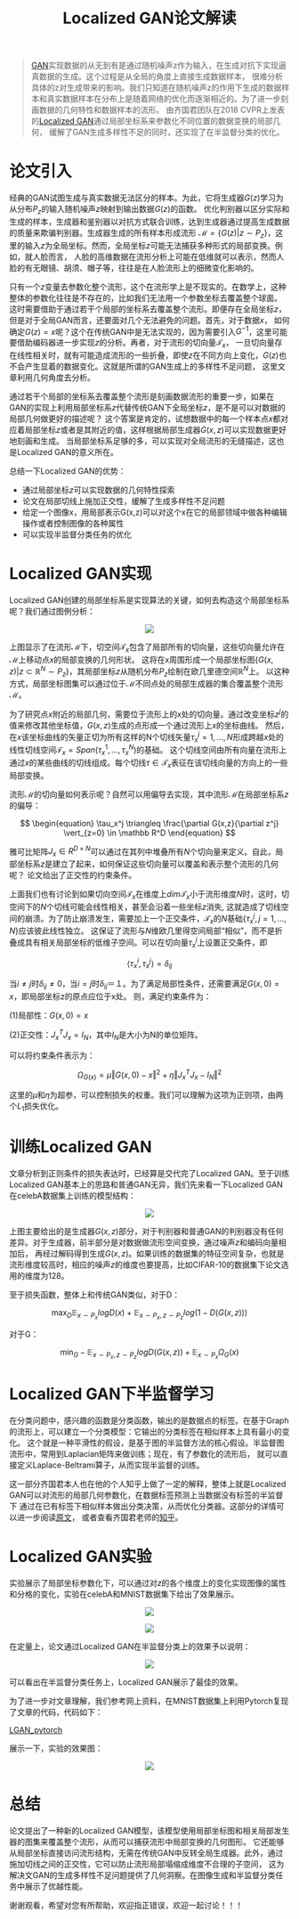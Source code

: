 ﻿---
layout: post
title: Localized GAN论文解读
category: 技术
tags: [GAN]
description: 
---

> [GAN](https://arxiv.org/abs/1406.2661)实现数据的从无到有是通过随机噪声z作为输入，在生成对抗下实现逼真数据的生成。这个过程是从全局的角度上直接生成数据样本，
很难分析具体的z对生成带来的影响。我们只知道在随机噪声z的作用下生成的数据样本和真实数据样本在分布上是随着网络的优化而逐渐相近的。为了进一步刻画数据的几何特性和数据样本的流形。
由齐国君团队在2018 CVPR上发表的[Localized GAN](https://arxiv.org/abs/1711.06020)通过局部坐标系来参数化不同位置的数据变换的局部几何，
缓解了GAN生成多样性不足的同时，还实现了在半监督分类的优化。

# 论文引入

经典的GAN试图生成与真实数据无法区分的样本。为此，它将生成器$G(z)$学习为从分布$P_z$的输入随机噪声$z$映射到输出数据$G(z)$的函数。
优化判别器以区分实际和生成的样本，生成器和鉴别器以对抗方式联合训练，达到生成器通过提高生成数据的质量来欺骗判别器。生成器生成的所有样本形成流形
$\mathcal M = \{ G(z) \vert z \sim P_z \}$，这里的输入$z$为全局坐标。然而，全局坐标$z$可能无法捕获多种形式的局部变换。例如，就人脸而言，
人脸的高维数据在流形分析上可能在低维就可以表示，然而人脸的有无眼镜、胡须、帽子等，往往是在人脸流形上的细微变化影响的。

只有一个$z$变量去参数化整个流形，这个在流形学上是不现实的。在数学上，这种整体的参数化往往是不存在的，比如我们无法用一个参数坐标去覆盖整个球面。
这时需要借助于通过若干个局部的坐标系去覆盖整个流形。即便存在全局坐标$z$，但是对于全局GAN而言，还要面对几个无法避免的问题。首先，对于数据$x$，
如何确定$G(z) = x$呢？这个在传统GAN中是无法实现的，因为需要引入$G^{-1}$，这里可能要借助编码器进一步实现$z$的分析。再者，对于流形的切向量$\mathcal T_x$，
一旦切向量存在线性相关时，就有可能造成流形的一些折叠，即使$z$在不同方向上变化，$G(z)$也不会产生显着的数据变化。这就是所谓的GAN生成上的多样性不足问题，
这里文章利用几何角度去分析。

通过若干个局部的坐标系去覆盖整个流形是刻画数据流形的重要一步，如果在GAN的实现上利用局部坐标系$z$代替传统GAN下全局坐标$z$，是不是可以对数据的局部几何做更好的描述呢？
这个答案是肯定的，试想数据中的每一个样本点$x$都对应着局部坐标$z$或者是其附近的值，这样根据局部生成器$G(x,z)$可以实现数据更好地刻画和生成。
当局部坐标系足够的多，可以实现对全局流形的无缝描述，这也是Localized GAN的意义所在。

总结一下Localized GAN的优势：

- 通过局部坐标$z$可以实现数据的几何特性探索
- 论文在局部切线上施加正交性，缓解了生成多样性不足问题
- 给定一个图像x，用局部表示G(x,z)可以对这个x在它的局部领域中做各种编辑操作或者控制图像的各种属性
- 可以实现半监督分类任务的优化

# Localized GAN实现

Localized GAN创建的局部坐标系是实现算法的关键，如何去构造这个局部坐标系呢？我们通过图例分析：

<p align="center">
    <img src="/assets/img/GAN/LGAN1.png">
</p>

上图显示了在流形$\mathcal M$下，切空间$\mathcal T_x$包含了局部所有的切向量，这些切向量允许在$\mathcal M$上移动点$x$的局部变换的几何形状。
这将在x周围形成一个局部坐标图$\{ G(x,z) \vert z \subset \mathbb R^N \sim P_z \}$，其局部坐标$z$从随机分布$P_z$绘制在欧几里德空间$\mathbb R^N$上。
以这种方式，局部坐标图集可以通过位于$\mathcal M$不同点处的局部生成器的集合覆盖整个流形$\mathcal M$。

为了研究点$x$附近的局部几何，需要位于流形上的$x$处的切向量。通过改变坐标$z^j$的值来修改其他坐标值，$G(x,z)$生成的点形成一个通过流形上$x$的坐标曲线。
然后，在$x$该坐标曲线的矢量正切为所有这样的N个切线矢量$\tau_x^j = 1,...,N$形成跨越$x$处的线性切线空间$\mathcal T_x = Span(\tau_x^1,...,\tau_x^N)$的基础。
这个切线空间由所有向量在流形上通过$x$的某些曲线的切线组成。每个切线$\tau \in \mathcal T_x$表征在该切线向量的方向上的一些局部变换。

流形$\mathcal M$的切向量如何表示呢？自然可以用偏导去实现，其中流形$\mathcal M$在局部坐标系$z$的偏导：

$$
\begin{equation}
\tau_x^j \triangleq \frac{\partial G(x,z}{\partial z^j} \vert_{z=0} \in \mathbb R^D
\end{equation}
$$

雅可比矩阵$J_x \in R^{D×N}$可以通过在其列中堆叠所有$N$个切向量来定义。自此，局部坐标系$z$是建立了起来，如何保证这些切向量可以覆盖和表示整个流形的几何呢？
论文给出了正交性的约束条件。

上面我们也有讨论到如果切向空间$\mathcal T_x$在维度上$dim \mathcal T_x$小于流形维度$N$时，这时，切空间下的$N$个切线可能会线性相关，甚至会沿着一些坐标$z$消失,
这就造成了切线空间的崩溃。为了防止崩溃发生，需要加上一个正交条件，$\mathcal T_x$的$N$基础$\{ \tau_x^j,j=1,...,N \}$应该彼此线性独立。
这保证了流形与$N$维欧几里得空间局部“相似”，而不是折叠成具有相关局部坐标的低维子空间。可以在切向量$\tau_x^j$上设置正交条件，即

$$
\begin{equation}
\langle \tau_x^i,\tau_x^j \rangle = \delta_{ij}
\end{equation}
$$

当$i \neq j$时$\delta_{ij} \neq 0$，当$i=j$时$\delta_{ij} ＝ １$。为了满足局部性条件，还需要满足$G(x,0) = x$，即局部坐标z的原点应位于x处。
则，满足约束条件为：

(1)局部性：$G(x,0) = x$

(2)正交性：$J_x^T J_x = I_N$，其中$I_N$是大小为N的单位矩阵。

可以将约束条件表示为：

$$
\begin{equation}
\Omega_{G(x)} = \mu \Vert G(x,0) -x \Vert^2 + \eta \Vert J_x^T J_x - I_N \Vert^2
\end{equation}
$$

这里的$\mu$和$\eta$为超参，可以控制损失的权重。我们可以理解为这项为正则项，由两个$L_1$损失优化。

# 训练Localized GAN

文章分析到正则条件的损失表达时，已经算是交代完了Localized GAN。至于训练Localized GAN基本上的思路和普通GAN无异，我们先来看一下Localized GAN
在celebA数据集上训练的模型结构：

<p align="center">
    <img src="/assets/img/GAN/LGAN2.png">
</p>

上图主要给出的是生成器$G(x,z)$部分，对于判别器和普通GAN的判别器没有任何差异。对于生成器，前半部分是对数据做流形空间变换，通过噪声$z$和编码向量相加后，
再经过解码得到生成$G(x,z)$。如果训练的数据集的特征空间复杂，也就是流形维度较高时，相应的噪声$z$的维度也要提高，比如CIFAR-10的数据集下论文选用的维度为128。

至于损失函数，整体上和传统GAN类似，对于D：

$$
\begin{equation}
\max_D \mathbb E_{x \sim P_x} log D(x) + \mathbb E_{x \sim P_x,z \sim P_z} log(1-D(G(x,z)))
\end{equation}
$$

对于G：

$$
\begin{equation}
\min_G -\mathbb E_{x \sim P_x,z \sim P_z} log D(G(x,z)) + \mathbb E_{x \sim P_x} \Omega_G(x)
\end{equation}
$$

# Localized GAN下半监督学习

在分类问题中，感兴趣的函数是分类函数，输出的是数据点的标签。在基于Graph的流形上，可以建立一个分类模型：它输出的分类标签在相似样本上具有最小的变化。
这个就是一种平滑性的假设，是基于图的半监督方法的核心假设。半监督图流形中，常用到Laplacian矩阵来做训练；现在，有了参数化的流形后，
就可以直接定义Laplace-Beltrami算子，从而实现半监督的训练。

这一部分齐国君本人也在他的个人知乎上做了一定的解释，整体上就是Localized GAN可以对流形的局部几何参数化，在数据标签预测上当数据没有标签的半监督下
通过在已有标签下相似样本做出分类决策，从而优化分类器。这部分的详情可以进一步阅读[原文](https://arxiv.org/abs/1711.06020)，
或者查看齐国君老师的[知乎](https://zhuanlan.zhihu.com/p/36410443)。

# Localized GAN实验

实验展示了局部坐标参数化下，可以通过对$z$的各个维度上的变化实现图像的属性和分格的变化，实验在celebA和MNIST数据集下给出了效果展示。

<p align="center">
    <img src="/assets/img/GAN/LGAN3.png">
</p>

<p align="center">
    <img src="/assets/img/GAN/LGAN4.png">
</p>

在定量上，论文通过Localized GAN在半监督分类上的效果予以说明：

<p align="center">
    <img src="/assets/img/GAN/LGAN5.png">
</p>

可以看出在半监督分类任务上，Localized GAN展示了最佳的效果。

为了进一步对文章理解，我们参考网上资料，在MNIST数据集上利用Pytorch复现了文章的代码，代码如下：

[LGAN_pytorch](https://github.com/TwistedW/LGAN_pytorch)

展示一下，实验的效果图：

<p align="center">
    <img src="/assets/img/GAN/LGAN6.png">
</p>

# 总结

论文提出了一种新的Localized GAN模型，该模型使用局部坐标图和相关局部发生器的图集来覆盖整个流形，从而可以捕获流形中局部变换的几何图形。
它还能够从局部坐标直接访问流形结构，无需在传统GAN中反转全局生成器。此外，通过施加切线之间的正交性，它可以防止流形局部塌缩成维度不合理的子空间，
这为解决文GAN的生成多样性不足问题提供了几何洞察。在图像生成和半监督分类任务中展示了优越性能。

谢谢观看，希望对您有所帮助，欢迎指正错误，欢迎一起讨论！！！